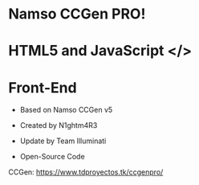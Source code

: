 # Namso CCGen PRO!
# HTML5 and JavaScript </>
# Front-End

* Based on Namso CCGen v5
* Created by N1ghtm4R3
* Update by Team Illuminati

* Open-Source Code

CCGen: https://www.tdproyectos.tk/ccgenpro/
